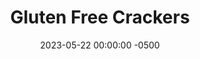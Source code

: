 ---
layout: post
title:  "Gluten Free Crackers"
date:   2023-05-22 00:00:00 -0500
categories: 
- Recipes
- Finger Foods
permalink: /recipes/gf-crackers
image: /assets/Food/Finger Food/GF Crackers/cracker-cover.jpg
ing: cracker-ing
facts: cracker-facts
Prep: 15
Rest: 
Cook: 20
Source1: https://www.youtube.com/watch?v=SUiHRrhQLVs
Source2: 
whisk: https://s.samsungfood.com/SMLbq
tags: 
- gluten free
- oat flour
- smore
- s'more
- cinnamon
- butter
- peanut
- snack
Description: These healthy oat flour crackers are gluten free, and somewhat reminiscent of a graham cracker. They're made with only a little amount of fat and sugar, and go great with anything savory or sweet. If you wanted to use them for s'mores, simply just cut them into bigger pieces.  For a whole wheat based cracker recipe instead, see my <a href="triscuits">Copycat Triscuit Crackers</a> recipe
Instructions: 
- In a large glass bowl, melt the peanut butter. Add all ingredients to a bowl and mix with a wooden spoon. Gently knead a few times<br><br>
- <center><img src="/assets/Food/Finger Food/GF Crackers/cracker-1.jpg" alt="" class="instruction-image"></center><br>

- Roll between 2 sheets of parchment paper. Cut into cracker shape using a pizza cutter<br><br>
- <center><img src="/assets/Food/Finger Food/GF Crackers/cracker-2.jpg" alt="" class="instruction-image"></center><br>

- Bake at 350F for 20 minutes
---